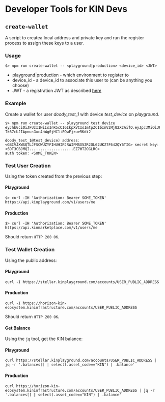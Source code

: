 # Developer Tools for KIN Devs

## `create-wallet`
A script to createa local address and private key and run the register process to assign these keys to a user.

### Usage
```
$> npm run create-wallet -- <playground|production> <device_id> <JWT>
```
* playground|production - which environment to register to
* device_id - a device_id to associate this user to (can be anything you choose)
* JWT - a registration JWT as described [here](https://github.com/kinecosystem/ecosystem-api#register-payload)

### Example
Create a wallet for user *doody_test_1* with device *test_device* on *playground*.
```
$> npm run create-wallet -- playground test_device eyJhbGciOiJFUzI1NiIsInR5cCI6IkpXVCIsImtpZCI6ImVzMjU2XzAifQ.eyJpc3MiOiJ0ZXN0IiwiZXhwIjoxNTQwODQ5NzE4NTM2LCJpYXQiOjE1NDA4MjgxMTg1MzYsInN1YiI6InJlZ2lzdGVyIiwidXNlcl9pZCI6ImRvb2R5X3Rlc3RfMSJ9.6sfbb6dtQtiisG_ZYaetOw2WyGjBXIIdnMCpbxHvPj73W-Ik67cUJIApnusGxc4hWg0jHC1iFQwFjrue5Kdi2

doody_test_1@test_device) address: <GBIVJXWSQTLJFSCWUZYPIHUHIPJRWIPMSX52R2OL62UKZ7F642QY6TIG> secret key: <SDT3CBJMQI....................EZ7HT2OGLRC>
auth token: <SOME_TOKEN>
```

### Test User Creation
Using the token created from the previous step:

#### Playground
```
$> curl -IH 'Authorization: Bearer SOME_TOKEN' https://api.kinplayground.com/v1/users/me
```
#### Production
```
$> curl -IH 'Authorization: Bearer SOME_TOKEN' https://api.kinmarketplace.com/v1/users/me
```

Should return `HTTP 200 OK`.

### Test Wallet Creation
Using the public address:
#### Playground
```
curl -I https://stellar.kinplayground.com/accounts/USER_PUBLIC_ADDRESS
```
#### Production
```
curl -I https://horizon-kin-ecosystem.kininfrastructure.com/accounts/USER_PUBLIC_ADDRESS
```
Should return `HTTP 200 OK`.

#### Get Balance
Using the `jq` tool, get the KIN balance:
#### Playground
```
curl https://stellar.kinplayground.com/accounts/USER_PUBLIC_ADDRESS | jq -r '.balances[] | select(.asset_code=="KIN") | .balance'
```
#### Production
```
curl https://horizon-kin-ecosystem.kininfrastructure.com/accounts/USER_PUBLIC_ADDRESS | jq -r '.balances[] | select(.asset_code=="KIN") | .balance'
```
